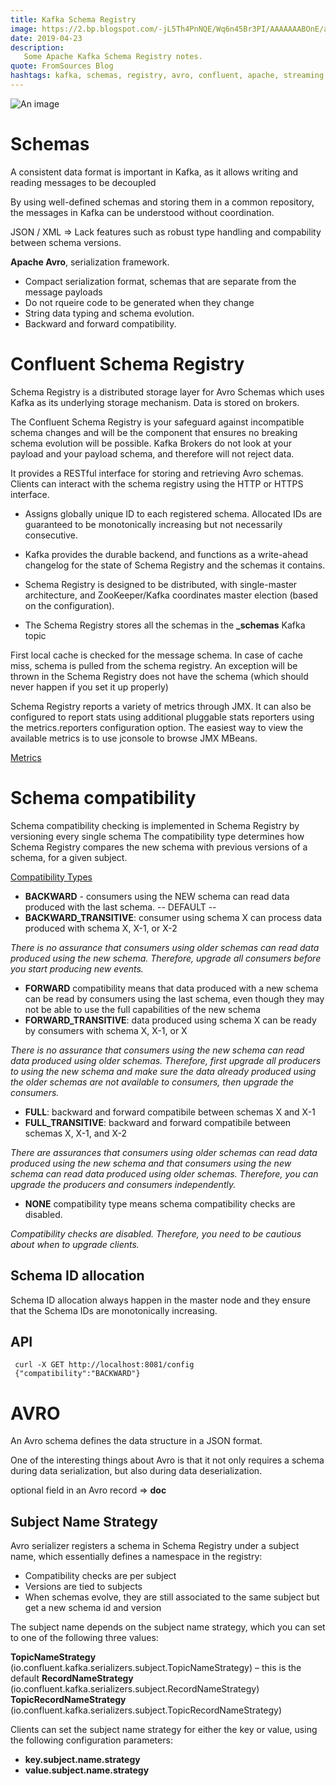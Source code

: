```yaml
---
title: Kafka Schema Registry
image: https://2.bp.blogspot.com/-jL5Th4PnNQE/Wq6n45Br3PI/AAAAAAABOnE/aACQB9pthd0d09p3brNWN8mYxDtY9FJigCLcBGAs/s1600/Avro-Kafka.png
date: 2019-04-23
description:
   Some Apache Kafka Schema Registry notes. 
quote: FromSources Blog 
hashtags: kafka, schemas, registry, avro, confluent, apache, streaming
---
```


![An image](https://2.bp.blogspot.com/-jL5Th4PnNQE/Wq6n45Br3PI/AAAAAAABOnE/aACQB9pthd0d09p3brNWN8mYxDtY9FJigCLcBGAs/s1600/Avro-Kafka.png)

# Schemas 
 A consistent data format is important in Kafka, as it allows writing and reading messages to be decoupled

By using well-defined schemas and storing them in a common repository, the messages in Kafka can be understood without coordination.

JSON / XML  => Lack features such as robust type handling and compability between schema versions.  

**Apache Avro**, serialization framework.

  * Compact serialization format, schemas that are separate from the message payloads
  * Do not rqueire code to be generated when they change
  * String data typing and schema evolution. 
  * Backward and forward compatibility. 

# Confluent Schema Registry

Schema Registry is a distributed storage layer for Avro Schemas which uses Kafka as its underlying storage mechanism. Data is stored on brokers.

The Confluent Schema Registry is your safeguard against incompatible schema changes and will be the component that ensures no breaking schema evolution will be possible. Kafka Brokers do not look at your payload and your payload schema, and therefore will not reject data.

It provides a RESTful interface for storing and retrieving Avro schemas. Clients can interact with the schema registry using the HTTP or HTTPS interface.

* Assigns globally unique ID to each registered schema. Allocated IDs are guaranteed to be monotonically increasing but not necessarily consecutive.
* Kafka provides the durable backend, and functions as a write-ahead changelog for the state of Schema Registry and the schemas it contains.
* Schema Registry is designed to be distributed, with single-master architecture, and ZooKeeper/Kafka coordinates master election (based on the configuration).

* The Schema Registry stores all the schemas in the **_schemas** Kafka topic

First local cache is checked for the message schema. In case of cache miss, schema is pulled from the schema registry. An exception will be thrown in the Schema Registry does not have the schema (which should never happen if you set it up properly)

Schema Registry reports a variety of metrics through JMX. It can also be configured to report stats using additional pluggable stats reporters using the metrics.reporters configuration option. The easiest way to view the available metrics is to use jconsole to browse JMX MBeans.

[Metrics](https://docs.confluent.io/current/schema-registry/monitoring.html)

# Schema compatibility

Schema compatibility checking is implemented in Schema Registry by versioning every single schema
The compatibility type determines how Schema Registry compares the new schema with previous versions of a schema, for a given subject.

[Compatibility Types](https://docs.confluent.io/current/schema-registry/avro.html#summary)

* **BACKWARD** - consumers using the NEW schema can read data produced with the last schema. -- DEFAULT -- 
* **BACKWARD_TRANSITIVE**: consumer using schema X can process data produced with schema X, X-1, or X-2

*There is no assurance that consumers using older schemas can read data produced using the new schema. Therefore, upgrade all consumers before you start producing new events.*

* **FORWARD** compatibility means that data produced with a new schema can be read by consumers using the last schema, even though they may not be able to use the full capabilities of the new schema
* **FORWARD_TRANSITIVE**: data produced using schema X can be ready by consumers with schema X, X-1, or X

*There is no assurance that consumers using the new schema can read data produced using older schemas. Therefore, first upgrade all producers to using the new schema and make sure the data already produced using the older schemas are not available to consumers, then upgrade the consumers.*

* **FULL**: backward and forward compatibile between schemas X and X-1
* **FULL_TRANSITIVE**: backward and forward compatibile between schemas X, X-1, and X-2

*There are assurances that consumers using older schemas can read data produced using the new schema and that consumers using the new schema can read data produced using older schemas. Therefore, you can upgrade the producers and consumers independently.*

* **NONE** compatibility type means schema compatibility checks are disabled.

*Compatibility checks are disabled. Therefore, you need to be cautious about when to upgrade clients.*

## Schema ID allocation

Schema ID allocation always happen in the master node and they ensure that the Schema IDs are monotonically increasing.

## API

```
 curl -X GET http://localhost:8081/config
 {"compatibility":"BACKWARD"}
```

# AVRO

An Avro schema defines the data structure in a JSON format.

One of the interesting things about Avro is that it not only requires a schema during data serialization, but also during data deserialization.

optional field in an Avro record => **doc**

## Subject Name Strategy

Avro serializer registers a schema in Schema Registry under a subject name, which essentially defines a namespace in the registry:

* Compatibility checks are per subject
* Versions are tied to subjects
* When schemas evolve, they are still associated to the same subject but get a new schema id and version
 
The subject name depends on the subject name strategy, which you can set to one of the following three values:

**TopicNameStrategy** (io.confluent.kafka.serializers.subject.TopicNameStrategy) – this is the default
**RecordNameStrategy** (io.confluent.kafka.serializers.subject.RecordNameStrategy)
**TopicRecordNameStrategy** (io.confluent.kafka.serializers.subject.TopicRecordNameStrategy)

Clients can set the subject name strategy for either the key or value, using the following configuration parameters:

* **key.subject.name.strategy**
* **value.subject.name.strategy**



